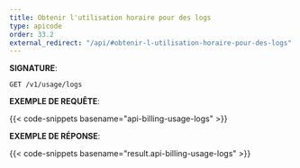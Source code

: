 ```yaml
---
title: Obtenir l'utilisation horaire pour des logs
type: apicode
order: 33.2
external_redirect: "/api/#obtenir-l-utilisation-horaire-pour-des-logs"
---
```


**SIGNATURE**:

`GET /v1/usage/logs`

**EXEMPLE DE REQUÊTE**:

{{< code-snippets basename="api-billing-usage-logs" >}}

**EXEMPLE DE RÉPONSE**:

{{< code-snippets basename="result.api-billing-usage-logs" >}}
